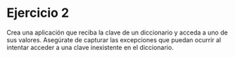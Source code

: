# Ejercicio 2

Crea una aplicación que reciba la clave de un diccionario y acceda a uno de sus valores. Asegúrate de capturar las excepciones que puedan ocurrir al intentar acceder a una clave inexistente en el diccionario.